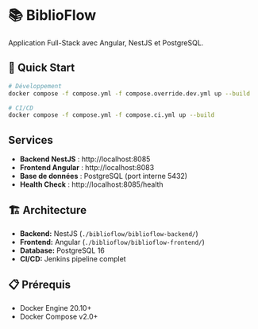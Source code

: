 # 📚 BiblioFlow

Application Full-Stack avec Angular, NestJS et PostgreSQL.

## 🚀 Quick Start

```bash
# Développement
docker compose -f compose.yml -f compose.override.dev.yml up --build

# CI/CD
docker compose -f compose.yml -f compose.ci.yml up --build
```

## Services

- **Backend NestJS** : http://localhost:8085
- **Frontend Angular** : http://localhost:8083  
- **Base de données** : PostgreSQL (port interne 5432)
- **Health Check** : http://localhost:8085/health

## 🏗️ Architecture

- **Backend:** NestJS (`./biblioflow/biblioflow-backend/`)
- **Frontend:** Angular (`./biblioflow/biblioflow-frontend/`)
- **Database:** PostgreSQL 16
- **CI/CD:** Jenkins pipeline complet

## 📋 Prérequis

- Docker Engine 20.10+
- Docker Compose v2.0+
